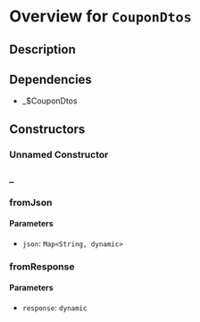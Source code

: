 # Overview for `CouponDtos`

## Description



## Dependencies

- _$CouponDtos

## Constructors

### Unnamed Constructor


### _


### fromJson


#### Parameters

- `json`: `Map<String, dynamic>`
### fromResponse


#### Parameters

- `response`: `dynamic`
